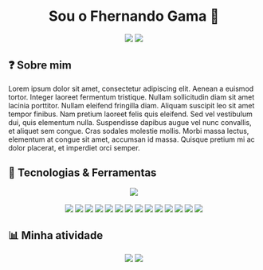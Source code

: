 <div align="center">
    <h1>Sou o Fhernando Gama 👋</h1>
    <a href="https://www.linkedin.com/in/fhernando-gama-a477a7139/"><img src="https://img.shields.io/badge/LinkedIn-0077B5?style=for-the-badge&logo=linkedin&logoColor=FFFFFF"/></a>
    <a href="https://github.com/fhernandogamaoliveira"><img src="https://komarev.com/ghpvc/?username=fhernandogamaoliveira&style=for-the-badge&color=0077B5"/></a>
</div>

## ❓ Sobre mim

Lorem ipsum dolor sit amet, consectetur adipiscing elit. Aenean a euismod tortor. Integer laoreet fermentum tristique. Nullam sollicitudin diam sit amet lacinia porttitor. Nullam eleifend fringilla diam. Aliquam suscipit leo sit amet tempor finibus. Nam pretium laoreet felis quis eleifend. Sed vel vestibulum dui, quis elementum nulla. Suspendisse dapibus augue vel nunc convallis, et aliquet sem congue. Cras sodales molestie mollis. Morbi massa lectus, elementum at congue sit amet, accumsan id massa. Quisque pretium mi ac dolor placerat, et imperdiet orci semper.

## 🚀 Tecnologias & Ferramentas

<div align="center">
    <a href="https://github.com/fhernandogamaoliveira"><img src="https://github-readme-stats.vercel.app/api/top-langs/?username=FhernandoGama&layout=compact&langs_count=8&theme=midnight-purple"></a>
</div>

<br>

<div align="center">
    <img src="https://img.shields.io/badge/Django-092E20?style=for-the-badge&logo=django&logoColor=FFFFFF"/>
    <img src="https://img.shields.io/badge/FastAPI-109989?style=for-the-badge&logo=FASTAPI&logoColor=FFFFFF"/>
    <img src="https://img.shields.io/badge/Google_BigQuery-669DF6?style=for-the-badge&logo=googlebigquery&logoColor=FFFFFF"/>
    <img src="https://img.shields.io/badge/Git-E44C30?style=for-the-badge&logo=git&logoColor=FFFFFF"/>
    <img src="https://img.shields.io/badge/GitHub-100000?style=for-the-badge&logo=github&logoColor=FFFFFF"/>
    <img src="https://img.shields.io/badge/Numpy-777BB4?style=for-the-badge&logo=numpy&logoColor=FFFFFF"/>
    <img src="https://img.shields.io/badge/Pandas-2C2D72?style=for-the-badge&logo=pandas&logoColor=FFFFFF"/>
    <img src="https://img.shields.io/badge/PostgreSQL-316192?style=for-the-badge&logo=postgresql&logoColor=FFFFFF"/>
    <img src="https://img.shields.io/badge/PowerBI-F2C811?style=for-the-badge&logo=Power%20BI&logoColor=000000"/>
    <img src="https://img.shields.io/badge/PyCharm-000000.svg?&style=for-the-badge&logo=PyCharm&logoColor=FFFFFF"/>
    <img src="https://img.shields.io/badge/Python-336EA0?style=for-the-badge&logo=python&logoColor=FFFFFF"/>
    <img src="https://img.shields.io/badge/Looker_Studio-4285F4.svg?&style=for-the-badge&logo=looker&logoColor=FFFFFF"/>
    <img src="https://img.shields.io/badge/Selenium-43B02A?style=for-the-badge&logo=Selenium&logoColor=FFFFFF"/>
    <img src="https://img.shields.io/badge/Visual_Studio_Code-0078D4?style=for-the-badge&logo=visual%20studio%20code&logoColor=FFFFFF"/>
</div>

## 📊 Minha atividade

<div align="center">
    <a href="https://github.com/fhernandogamaoliveira"><img src="https://github-readme-stats.vercel.app/api?username=fhernandogamaoliveira&show_icons=true&theme=midnight-purple"></a>
    <a href="https://github.com/fhernandogamaoliveira"><img src="https://streak-stats.demolab.com?user=fhernandogamaoliveira&mode=weekly&theme=midnight-purple"></a>
</div>
